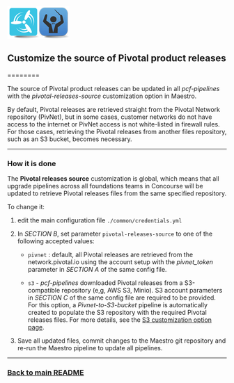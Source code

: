 ![PCF Pipelines Maestro](https://github.com/lsilvapvt/pcf-pipelines-maestro/raw/master/common/images/maestro_combined_icon.png)

## Customize the source of Pivotal product releases

========

The source of Pivotal product releases can be updated in all *pcf-pipelines* with the *pivotal-releases-source* customization option in Maestro.

By default, Pivotal releases are retrieved straight from the Pivotal Network repository (PivNet), but in some cases, customer networks do not have access to the internet or PivNet access is not white-listed in firewall rules. For those cases, retrieving the Pivotal releases from another files repository, such as an S3 bucket, becomes necessary.

---
### How it is done

The **Pivotal releases source** customization is global, which means that all upgrade pipelines across all foundations teams in Concourse will be updated to retrieve Pivotal releases files from the same specified repository.

To change it:

1. edit the main configuration file `./common/credentials.yml`  

1. In *SECTION B*, set parameter `pivotal-releases-source` to one of the following accepted values:  

   - `pivnet` : default, all Pivotal releases are retrieved from the network.pivotal.io using the account setup with the *pivnet_token* parameter in *SECTION A* of the same config file.  

   - `s3` - *pcf-pipelines* downloaded Pivotal releases from a S3-compatible repository (e,g, AWS S3, Minio). S3 account parameters in *SECTION C* of the same config file are required to be provided. For this option, a *Pivnet-to-S3-bucket* pipeline is automatically created to populate the S3 repository with the required Pivotal releases files. For more details, see the [S3 customization option page](./S3-Pivotal-Releases.md).   

1. Save all updated files, commit changes to the Maestro git repository and re-run the Maestro pipeline to update all pipelines.  

---
### [Back to main README](../README.md)
